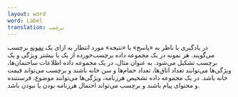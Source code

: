 ```yaml
---
layout: word
word: Label
translation: برچسب
---
```


در یادگیری با ناظر به «پاسخ» یا «نتیجه» مورد انتظار به ازای یک [نمونه](/E/example) برچسب می‌گویند. هر نمونه در یک مجموعه داده برچسب‌خورده از یک یا بیشتر ویژگی و یک برچسب تشکیل می‌شود. به عنوان مثال، در یک مجموعه داده اطلاعات ساختمان‌ها، ویژگی‌ها می‌توانند تعداد اتاق‌ها، تعداد حمام‌ها و سن خانه باشند و برچسب می‌تواند قیمت خانه باشد. در یک مجموعه داده تشخیص هرزنامه، ویژگی‌ها می‌توانند موضوع، فرسنتنده و محتوای پیام باشند و برچسب می‌تواند احتمال هرزنامه بودن یا نبودن باشد.
